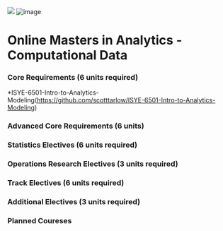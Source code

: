 ![](https://www.google.com/url?sa=i&source=images&cd=&cad=rja&uact=8&ved=2ahUKEwir3NCT84blAhXVfysKHWxiAZEQjRx6BAgBEAQ&url=%2Furl%3Fsa%3Di%26source%3Dimages%26cd%3D%26ved%3D%26url%3Dhttps%253A%252F%252Fcommons.wikimedia.org%252Fwiki%252FFile%253AGeorgia_Tech_shortened_logo.png%26psig%3DAOvVaw0gwFDaBVzImFfPZTvj_cf2%26ust%3D1570426067339709&psig=AOvVaw0gwFDaBVzImFfPZTvj_cf2&ust=1570426067339709)
![image](https://user-images.githubusercontent.com/32135867/66264716-a5ec3000-e7bf-11e9-8d3e-8fdad084669c.png)

# Online Masters in Analytics - Computational Data

### Core Requirements (6 units required)

*ISYE-6501-Intro-to-Analytics-Modeling(https://github.com/scotttarlow/ISYE-6501-Intro-to-Analytics-Modeling)



### Advanced Core Requirements (6 units)


### Statistics Electives (6 units required)


### Operations Research Electives (3 units required)


### Track Electives (6 units required)


### Additional Electives (3 units required)



### Planned Coureses
